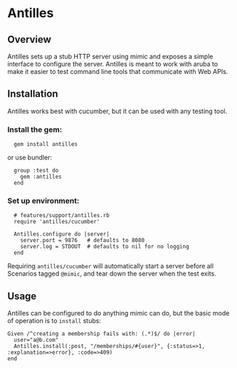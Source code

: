 # Antilles

## Overview

Antilles sets up a stub HTTP server using mimic and exposes a simple interface
to configure the server.  Antilles is meant to work with aruba to make it easier
to test command line tools that communicate with Web APIs. 

## Installation

Antilles works best with cucumber, but it can be used with any testing tool.

### Install the gem:

      gem install antilles

   or use bundler:

      group :test do
        gem :antilles
      end

### Set up environment:

      # features/support/antilles.rb
      require 'antilles/cucumber'

      Antilles.configure do |server|
        server.port = 9876   # defaults to 8080
        server.log = STDOUT  # defaults to nil for no logging
      end

Requiring `antilles/cucumber` will automatically start a server before all
Scenarios tagged `@mimic`, and tear down the server when the test exits.

## Usage

Antilles can be configured to do anything mimic can do, but the basic mode of
operation is to `install` stubs:

    Given /^creating a membership fails with: (.*)$/ do |error|
      user="a@b.com"
      Antilles.install(:post, "/memberships/#{user}", {:status=>1, :explanation=>error}, :code=>409)
    end
